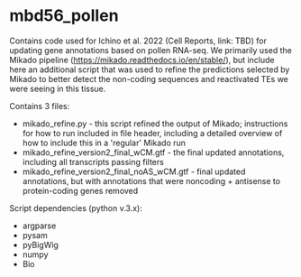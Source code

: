 # mbd56_pollen

Contains code used for Ichino et al. 2022 (Cell Reports, link: TBD) for updating gene annotations based on pollen RNA-seq. We primarily used the Mikado pipeline (https://mikado.readthedocs.io/en/stable/), but include here an additional script that was used to refine the predictions selected by Mikado to better detect the non-coding sequences and reactivated TEs we were seeing in this tissue.

Contains 3 files:
- mikado_refine.py - this script refined the output of Mikado; instructions for how to run included in file header, including a detailed overview of how to include this in a 'regular' Mikado run
- mikado_refine_version2_final_wCM.gtf - the final updated annotations, including all transcripts passing filters
- mikado_refine_version2_final_noAS_wCM.gtf - final updated annotations, but with annotations that were noncoding + antisense to protein-coding genes removed

Script dependencies (python v.3.x):
- argparse
- pysam
- pyBigWig
- numpy
- Bio 
